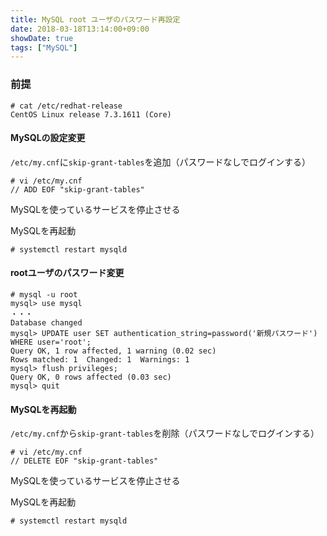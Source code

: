 ```yaml
---
title: MySQL root ユーザのパスワード再設定
date: 2018-03-18T13:14:00+09:00
showDate: true
tags: ["MySQL"]
---
```


### 前提
```
# cat /etc/redhat-release
CentOS Linux release 7.3.1611 (Core)
```

#### MySQLの設定変更
`/etc/my.cnf`に`skip-grant-tables`を追加（パスワードなしでログインする）  
```
# vi /etc/my.cnf
// ADD EOF "skip-grant-tables"
```

MySQLを使っているサービスを停止させる  

MySQLを再起動  
```
# systemctl restart mysqld
```

#### rootユーザのパスワード変更
```
# mysql -u root
mysql> use mysql
・・・
Database changed
mysql> UPDATE user SET authentication_string=password('新規パスワード') WHERE user='root';
Query OK, 1 row affected, 1 warning (0.02 sec)
Rows matched: 1  Changed: 1  Warnings: 1
mysql> flush privileges;
Query OK, 0 rows affected (0.03 sec)
mysql> quit
```

#### MySQLを再起動
`/etc/my.cnf`から`skip-grant-tables`を削除（パスワードなしでログインする）  
```
# vi /etc/my.cnf
// DELETE EOF "skip-grant-tables"
```

MySQLを使っているサービスを停止させる  

MySQLを再起動  
```
# systemctl restart mysqld
```
